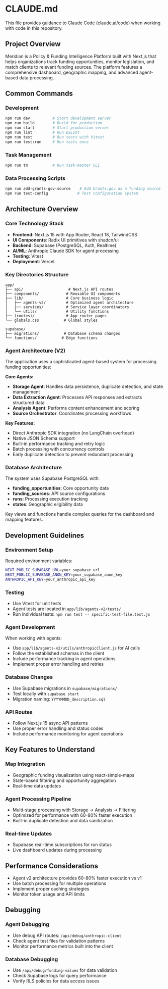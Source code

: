# CLAUDE.md

This file provides guidance to Claude Code (claude.ai/code) when working with code in this repository.

## Project Overview

Meridian is a Policy & Funding Intelligence Platform built with Next.js that helps organizations track funding opportunities, monitor legislation, and match clients to relevant funding sources. The platform features a comprehensive dashboard, geographic mapping, and advanced agent-based data processing.

## Common Commands

### Development
```bash
npm run dev          # Start development server
npm run build        # Build for production
npm run start        # Start production server
npm run lint         # Run ESLint
npm run test         # Run tests with Vitest
npm run test:run     # Run tests once
```

### Task Management
```bash
npm run tm           # Run task-master CLI
```

### Data Processing Scripts
```bash
npm run add-grants-gov-source    # Add Grants.gov as a funding source
npm run test-config             # Test configuration system
```

## Architecture Overview

### Core Technology Stack
- **Frontend**: Next.js 15 with App Router, React 18, TailwindCSS
- **UI Components**: Radix UI primitives with shadcn/ui
- **Backend**: Supabase (PostgreSQL, Auth, Realtime)
- **AI/ML**: Anthropic Claude SDK for agent processing
- **Testing**: Vitest
- **Deployment**: Vercel

### Key Directories Structure

```
app/
├── api/                    # Next.js API routes
├── components/            # Reusable UI components
├── lib/                   # Core business logic
│   ├── agents-v2/         # Optimized agent architecture
│   ├── services/          # Service layer coordinators
│   └── utils/             # Utility functions
├── (routes)/              # App router pages
└── globals.css           # Global styles

supabase/
├── migrations/           # Database schema changes
└── functions/           # Edge functions
```

### Agent Architecture (V2)

The application uses a sophisticated agent-based system for processing funding opportunities:

**Core Agents:**
- **Storage Agent**: Handles data persistence, duplicate detection, and state management
- **Data Extraction Agent**: Processes API responses and extracts structured data
- **Analysis Agent**: Performs content enhancement and scoring
- **Source Orchestrator**: Coordinates processing workflows

**Key Features:**
- Direct Anthropic SDK integration (no LangChain overhead)
- Native JSON Schema support
- Built-in performance tracking and retry logic
- Batch processing with concurrency controls
- Early duplicate detection to prevent redundant processing

### Database Architecture

The system uses Supabase PostgreSQL with:
- **funding_opportunities**: Core opportunity data
- **funding_sources**: API source configurations
- **runs**: Processing execution tracking
- **states**: Geographic eligibility data

Key views and functions handle complex queries for the dashboard and mapping features.

## Development Guidelines

### Environment Setup
Required environment variables:
```bash
NEXT_PUBLIC_SUPABASE_URL=your_supabase_url
NEXT_PUBLIC_SUPABASE_ANON_KEY=your_supabase_anon_key
ANTHROPIC_API_KEY=your_anthropic_api_key
```

### Testing
- Use Vitest for unit tests
- Agent tests are located in `app/lib/agents-v2/tests/`
- Run individual tests: `npm run test -- specific-test-file.test.js`

### Agent Development
When working with agents:
- Use `app/lib/agents-v2/utils/anthropicClient.js` for AI calls
- Follow the established schemas in the client
- Include performance tracking in agent operations
- Implement proper error handling and retries

### Database Changes
- Use Supabase migrations in `supabase/migrations/`
- Test locally with `supabase start`
- Migration naming: `YYYYMMDD_description.sql`

### API Routes
- Follow Next.js 15 async API patterns
- Use proper error handling and status codes
- Include performance monitoring for agent operations

## Key Features to Understand

### Map Integration
- Geographic funding visualization using react-simple-maps
- State-based filtering and opportunity aggregation
- Real-time data updates

### Agent Processing Pipeline
- Multi-stage processing with Storage → Analysis → Filtering
- Optimized for performance with 60-80% faster execution
- Built-in duplicate detection and data sanitization

### Real-time Updates
- Supabase real-time subscriptions for run status
- Live dashboard updates during processing

## Performance Considerations

- Agent v2 architecture provides 60-80% faster execution vs v1
- Use batch processing for multiple operations
- Implement proper caching strategies
- Monitor token usage and API limits

## Debugging

### Agent Debugging
- Use debug API routes: `/api/debug/anthropic-client`
- Check agent test files for validation patterns
- Monitor performance metrics built into the client

### Database Debugging
- Use `/api/debug/funding-values` for data validation
- Check Supabase logs for query performance
- Verify RLS policies for data access issues